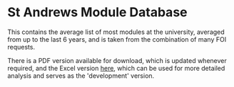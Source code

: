 # St Andrews Module Database

This contains the average list of most modules at the university, averaged from up to the last 6 years, and is taken from the combination of many FOI requests.

There is a PDF version available for download, which is updated whenever required, and the Excel version [here](https://universityofstandrews907-my.sharepoint.com/:x:/g/personal/dm282_st-andrews_ac_uk/EU00dxCz3EhJsQo6MnYR9XgBFjQzZt_ixZp-XPdp1TVQBw?e=wlHQ6U), which can be used for more detailed analysis and serves as the 'development' version.
